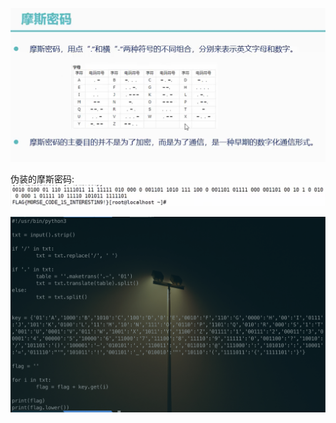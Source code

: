 ![摩斯密码](https://github.com/rao2701482/CTF-CRPYTO-PART/blob/main/%E5%9B%BE%E7%89%87%E8%B5%84%E6%96%99/%E6%91%A9%E6%96%AF%E5%AF%86%E7%A0%81.png)

伪装的摩斯密码:
![伪装的摩斯密码](https://github.com/rao2701482/CTF-CRPYTO-PART/blob/main/%E5%9B%BE%E7%89%87%E8%B5%84%E6%96%99/%E4%BC%AA%E8%A3%85%E7%9A%84%E6%91%A9%E6%96%AF%E5%AF%86%E7%A0%81-%E7%89%B9%E5%BE%81%E5%88%86%E7%BB%84.png)

![脚本](https://github.com/rao2701482/CTF-CRPYTO-PART/blob/main/%E5%9B%BE%E7%89%87%E8%B5%84%E6%96%99/%E6%91%A9%E6%96%AF%E5%AF%86%E7%A0%81%E8%84%9A%E6%9C%AC.png)
